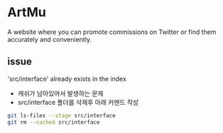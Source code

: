 # ArtMu 
A website where you can promote commissions on Twitter or find them accurately and conveniently.


## issue
'src/interface' already exists in the index
- 캐쉬가 남아있어서 발생하는 문제
- src/interface 폴더를 삭제후 아래 커맨드 작성

```bash
git ls-files --stage src/interface
git rm --cached src/interface
```